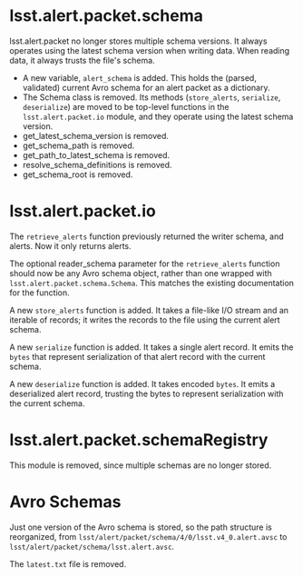 lsst.alert.packet.schema
========================

lsst.alert.packet no longer stores multiple schema versions. It always operates
using the latest schema version when writing data. When reading data, it always
trusts the file's schema.

- A new variable, `alert_schema` is added. This holds the (parsed, validated)
  current Avro schema for an alert packet as a dictionary.
- The Schema class is removed. Its methods (`store_alerts`, `serialize`,
  `deserialize`) are moved to be top-level functions in the
  `lsst.alert.packet.io` module, and they operate using the latest schema
  version.
- get_latest_schema_version is removed.
- get_schema_path is removed.
- get_path_to_latest_schema is removed.
- resolve_schema_definitions is removed.
- get_schema_root is removed.



lsst.alert.packet.io
====================

The `retrieve_alerts` function previously returned the writer schema, and
alerts. Now it only returns alerts.

The optional reader_schema parameter for the `retrieve_alerts` function should
now be any Avro schema object, rather than one wrapped with
`lsst.alert.packet.schema.Schema`. This matches the existing documentation for
the function.

A new `store_alerts` function is added. It takes a file-like I/O stream and an
iterable of records; it writes the records to the file using the current alert
schema.

A new `serialize` function is added. It takes a single alert record. It emits
the `bytes` that represent serialization of that alert record with the current
schema.

A new `deserialize` function is added. It takes encoded `bytes`. It emits a
deserialized alert record, trusting the bytes to represent serialization with
the current schema.


lsst.alert.packet.schemaRegistry
================================

This module is removed, since multiple schemas are no longer stored.

Avro Schemas
============

Just one version of the Avro schema is stored, so the path structure is
reorganized, from `lsst/alert/packet/schema/4/0/lsst.v4_0.alert.avsc` to
`lsst/alert/packet/schema/lsst.alert.avsc`.

The `latest.txt` file is removed.
